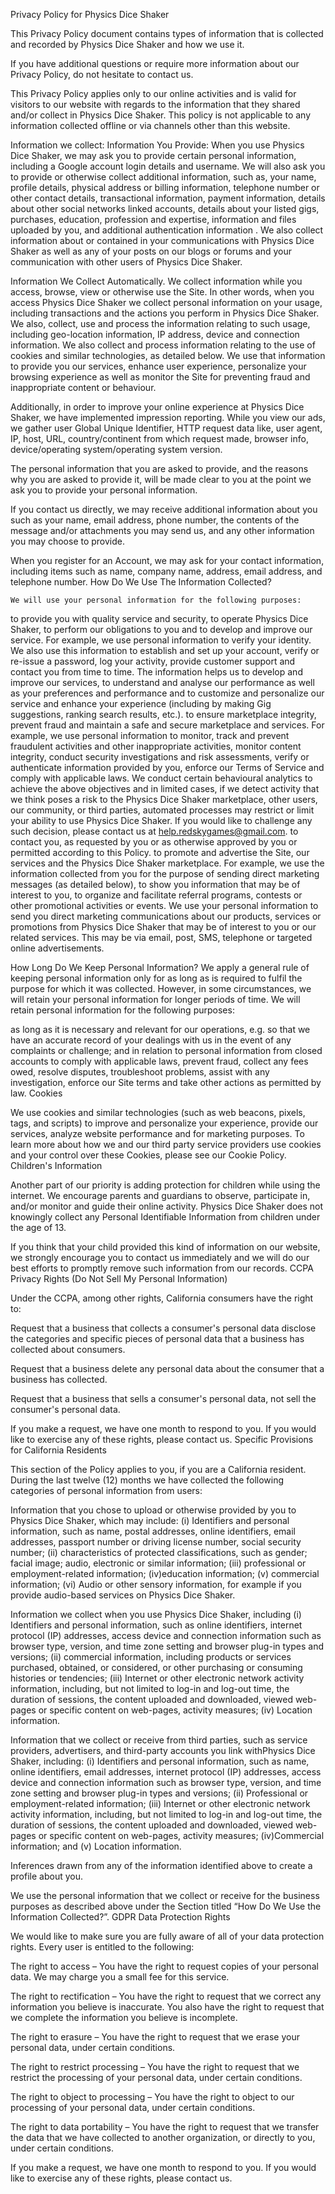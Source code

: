 Privacy Policy for Physics Dice Shaker

This Privacy Policy document contains types of information that is collected and recorded by Physics Dice Shaker and how we use it.

If you have additional questions or require more information about our Privacy Policy, do not hesitate to contact us.

This Privacy Policy applies only to our online activities and is valid for visitors to our website with regards to the information that they shared and/or collect in Physics Dice Shaker. This policy is not applicable to any information collected offline or via channels other than this website.

Information we collect:
Information You Provide: When you use Physics Dice Shaker, we may ask you to provide certain personal information, including a Google account login details and username. We will also ask you to provide or otherwise collect additional information, such as, your name, profile details, physical address or billing information, telephone number or other contact details, transactional information, payment information, details about other social networks linked accounts, details about your listed gigs, purchases, education, profession and expertise, information and files uploaded by you, and additional authentication information . We also collect information about or contained in your communications with Physics Dice Shaker as well as any of your posts on our blogs or forums and your communication with other users of Physics Dice Shaker.

Information We Collect Automatically. We collect information while you access, browse, view or otherwise use the Site. In other words, when you access Physics Dice Shaker we collect personal information on your usage, including transactions and the actions you perform in Physics Dice Shaker. We also, collect, use and process the information relating to such usage, including geo-location information, IP address, device and connection information. We also collect and process information relating to the use of cookies and similar technologies, as detailed below. We use that information to provide you our services, enhance user experience, personalize your browsing experience as well as monitor the Site for preventing fraud and inappropriate content or behaviour.

Additionally, in order to improve your online experience at Physics Dice Shaker, we have implemented impression reporting. While you view our ads, we gather user Global Unique Identifier, HTTP request data like, user agent, IP, host, URL, country/continent from which request made, browser info, device/operating system/operating system version.

The personal information that you are asked to provide, and the reasons why you are asked to provide it, will be made clear to you at the point we ask you to provide your personal information.

If you contact us directly, we may receive additional information about you such as your name, email address, phone number, the contents of the message and/or attachments you may send us, and any other information you may choose to provide.

When you register for an Account, we may ask for your contact information, including items such as name, company name, address, email address, and telephone number.
How Do We Use The Information Collected?

    We will use your personal information for the following purposes:

to provide you with quality service and security, to operate Physics Dice Shaker, to perform our obligations to you and to develop and improve our service. For example, we use personal information to verify your identity. We also use this information to establish and set up your account, verify or re-issue a password, log your activity, provide customer support and contact you from time to time. The information helps us to develop and improve our services, to understand and analyse our performance as well as your preferences and performance and to customize and personalize our service and enhance your experience (including by making Gig suggestions, ranking search results, etc.).
to ensure marketplace integrity, prevent fraud and maintain a safe and secure marketplace and services. For example, we use personal information to monitor, track and prevent fraudulent activities and other inappropriate activities, monitor content integrity, conduct security investigations and risk assessments, verify or authenticate information provided by you, enforce our Terms of Service and comply with applicable laws. We conduct certain behavioural analytics to achieve the above objectives and in limited cases, if we detect activity that we think poses a risk to the Physics Dice Shaker marketplace, other users, our community, or third parties, automated processes may restrict or limit your ability to use Physics Dice Shaker. If you would like to challenge any such decision, please contact us at help.redskygames@gmail.com.
to contact you, as requested by you or as otherwise approved by you or permitted according to this Policy.
to promote and advertise the Site, our services and the Physics Dice Shaker marketplace. For example, we use the information collected from you for the purpose of sending direct marketing messages (as detailed below), to show you information that may be of interest to you, to organize and facilitate referral programs, contests or other promotional activities or events.
We use your personal information to send you direct marketing communications about our products, services or promotions from Physics Dice Shaker that may be of interest to you or our related services. This may be via email, post, SMS, telephone or targeted online advertisements.

How Long Do We Keep Personal Information?
    We apply a general rule of keeping personal information only for as long as is required to fulfil the purpose for which it was collected. However, in some circumstances, we will retain your personal information for longer periods of time. We will retain personal information for the following purposes:

as long as it is necessary and relevant for our operations, e.g. so that we have an accurate record of your dealings with us in the event of any complaints or challenge; and
in relation to personal information from closed accounts to comply with applicable laws, prevent fraud, collect any fees owed, resolve disputes, troubleshoot problems, assist with any investigation, enforce our Site terms and take other actions as permitted by law.
Cookies

We use cookies and similar technologies (such as web beacons, pixels, tags, and scripts) to improve and personalize your experience, provide our services, analyze website performance and for marketing purposes. To learn more about how we and our third party service providers use cookies and your control over these Cookies, please see our Cookie Policy.
Children's Information

Another part of our priority is adding protection for children while using the internet. We encourage parents and guardians to observe, participate in, and/or monitor and guide their online activity. Physics Dice Shaker does not knowingly collect any Personal Identifiable Information from children under the age of 13.

If you think that your child provided this kind of information on our website, we strongly encourage you to contact us immediately and we will do our best efforts to promptly remove such information from our records.
CCPA Privacy Rights (Do Not Sell My Personal Information)

Under the CCPA, among other rights, California consumers have the right to:

Request that a business that collects a consumer's personal data disclose the categories and specific pieces of personal data that a business has collected about consumers.

Request that a business delete any personal data about the consumer that a business has collected.

Request that a business that sells a consumer's personal data, not sell the consumer's personal data.

If you make a request, we have one month to respond to you. If you would like to exercise any of these rights, please contact us.
Specific Provisions for California Residents

This section of the Policy applies to you, if you are a California resident. During the last twelve (12) months we have collected the following categories of personal information from users:

Information that you chose to upload or otherwise provided by you to Physics Dice Shaker, which may include: (i) Identifiers and personal information, such as name, postal addresses, online identifiers, email addresses, passport number or driving license number, social security number; (ii) characteristics of protected classifications, such as gender; facial image; audio, electronic or similar information; (iii) professional or employment-related information; (iv)education information; (v) commercial information; (vi) Audio or other sensory information, for example if you provide audio-based services on Physics Dice Shaker.

Information we collect when you use Physics Dice Shaker, including (i) Identifiers and personal information, such as online identifiers, internet protocol (IP) addresses, access device and connection information such as browser type, version, and time zone setting and browser plug-in types and versions; (ii) commercial information, including products or services purchased, obtained, or considered, or other purchasing or consuming histories or tendencies; (iii) Internet or other electronic network activity information, including, but not limited to log-in and log-out time, the duration of sessions, the content uploaded and downloaded, viewed web-pages or specific content on web-pages, activity measures; (iv) Location information.

Information that we collect or receive from third parties, such as service providers, advertisers, and third-party accounts you link withPhysics Dice Shaker, including: (i) Identifiers and personal information, such as name, online identifiers, email addresses, internet protocol (IP) addresses, access device and connection information such as browser type, version, and time zone setting and browser plug-in types and versions; (ii) Professional or employment-related information; (iii) Internet or other electronic network activity information, including, but not limited to log-in and log-out time, the duration of sessions, the content uploaded and downloaded, viewed web-pages or specific content on web-pages, activity measures; (iv)Commercial information; and (v) Location information.

Inferences drawn from any of the information identified above to create a profile about you.

We use the personal information that we collect or receive for the business purposes as described above under the Section titled “How Do We Use the Information Collected?”.
GDPR Data Protection Rights

We would like to make sure you are fully aware of all of your data protection rights. Every user is entitled to the following:

The right to access – You have the right to request copies of your personal data. We may charge you a small fee for this service.

The right to rectification – You have the right to request that we correct any information you believe is inaccurate. You also have the right to request that we complete the information you believe is incomplete.

The right to erasure – You have the right to request that we erase your personal data, under certain conditions.

The right to restrict processing – You have the right to request that we restrict the processing of your personal data, under certain conditions.

The right to object to processing – You have the right to object to our processing of your personal data, under certain conditions.

The right to data portability – You have the right to request that we transfer the data that we have collected to another organization, or directly to you, under certain conditions.

If you make a request, we have one month to respond to you. If you would like to exercise any of these rights, please contact us.
